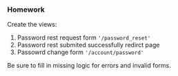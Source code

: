 ### Homework

Create the views:

1. Password rest request form `'/password_reset'`
2. Password rest submited successfully redirct page
3. Passowrd change form `'/account/password'`

Be sure to fill in missing logic for errors and invalid forms.

